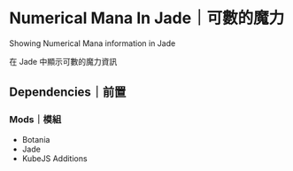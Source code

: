 # Numerical Mana In Jade｜可數的魔力

Showing Numerical Mana information in Jade  

在 Jade 中顯示可數的魔力資訊

## Dependencies｜前置

### Mods｜模組

- Botania
- Jade
- KubeJS Additions
